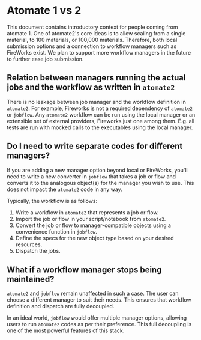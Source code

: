 # Atomate 1 vs 2

This document contains introductory context for people coming from atomate 1.
One of atomate2's core ideas is to allow scaling from a single material, to 100 materials, or 100,000 materials. Therefore, both local submission options and a connection to workflow managers such as FireWorks exist. We plan to support more workflow managers in the future to further ease job submission.
## Relation between managers running the actual jobs and the workflow as written in `atomate2`

There is no leakage between job manager and the workflow definition in `atomate2`. For example, Fireworks is not a required dependency of `atomate2` or `jobflow`. Any `atomate2` workflow can be run using the local manager or an extensible set of external providers, Fireworks just one among them. E.g. all tests are run with mocked calls to the executables using the local manager.

## Do I need to write separate codes for different managers?

If you are adding a new manager option beyond local or FireWorks, you'll need to write a new converter in `jobflow` that takes a job or flow and converts it to the analogous object(s) for the manager you wish to use. This does not impact the `atomate2` code in any way.

Typically, the workflow is as follows:

1. Write a workflow in `atomate2` that represents a job or flow.
2. Import the job or flow in your script/notebook from `atomate2`.
3. Convert the job or flow to manager-compatible objects using a convenience function in `jobflow`.
4. Define the specs for the new object type based on your desired resources.
5. Dispatch the jobs.

## What if a workflow manager stops being maintained?

`atomate2` and `jobflow` remain unaffected in such a case. The user can choose a different manager to suit their needs. This ensures that workflow definition and dispatch are fully decoupled.

In an ideal world, `jobflow` would offer multiple manager options, allowing users to run `atomate2` codes as per their preference. This full decoupling is one of the most powerful features of this stack.
